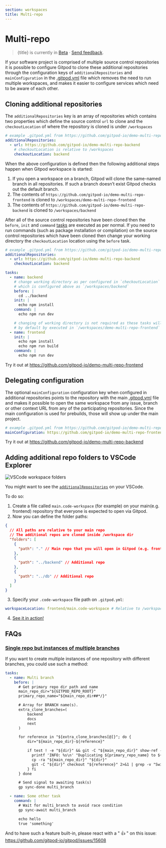 ```yaml
---
section: workspaces
title: Multi-repo
---
```


<script context="module">
  export const prerender = true;
</script>

# Multi-repo

> {title} is currently in [Beta](/docs/help/public-roadmap/release-cycle) · [Send feedback](https://github.com/gitpod-io/gitpod/issues/8623).

If your software project is comprised of multiple source control repositories it is possible to configure Gitpod to clone these additional repositories through the configuration keys of `additionalRepositories` and `mainConfiguration` in the [.gitpod.yml](/docs/references/gitpod-yml) file which removes the need to run multiple workspaces, and makes it easier to configure services which need to be aware of each other.

## Cloning additional repositories

The `additionalRepositories` key is an array of repositories which contains two properties which define the source control `url` to clone and the `checkoutLocation` of where the repository is cloned is under `/workspaces`

```yaml
# example .gitpod.yml from https://github.com/gitpod-io/demo-multi-repo-frontend
additionalRepositories:
  - url: https://github.com/gitpod-io/demo-multi-repo-backend
    # checkoutLocation is relative to /workspaces
    checkoutLocation: backend
```

When the above configuration is defined then the following additional steps happen when Gitpod workspace is started:

1. If you open a workspace on a branch, Gitpod will clone the same-named branch in all repositories. If such a branch doesn’t exist Gitpod checks out the default branch.
1. The contents of `https://github.com/gitpod-io/demo-multi-repo-frontend` is cloned to `/workspaces/demo-multi-repo-frontend`
1. The contents of `https://github.com/gitpod-io/demo-multi-repo-backend` is cloned to `/workspaces/backend`

After all of the source control repositories have been cloned then the `before`, `init` and `command` [tasks](https://www.gitpod.io/docs/configure/workspaces/tasks) are executed as per normal. If you need to run commands (such as package installation or compilation) on the source control repositories which have been cloned then change your working directory the `checkoutLocation` location using the `before` task.

```yaml
# example .gitpod.yml from https://github.com/gitpod-io/demo-multi-repo-frontend
additionalRepositories:
  - url: https://github.com/gitpod-io/demo-multi-repo-backend
    checkoutLocation: backend

tasks:
  - name: backend
    # change working directory as per configured in `checkoutLocation`
    # which is configured above as `/workspaces/backend`
    before: |
      cd ../backend
    init: |
      echo npm install
    command: |
      echo npm run dev

    # changing of working directory is not required as these tasks will
    # by default by executed in `/workspaces/demo-multi-repo-frontend`
  - name: frontend
    init: |
      echo npm install
      echo npm run build
    command: |
      echo npm run dev
```

Try it out at https://github.com/gitpod-io/demo-multi-repo-frontend

## Delegating configuration

The optional `mainConfiguration` configuration key when configured in additional repositories points to the repository with the main [.gitpod.yml](/docs/references/gitpod-yml) file and makes it possible to open the same workspace from any issue, branch or other context URL from any of the participating repositories. Since the main configuration is used for prebuilds, those will show up under the main project.

```yaml
# example .gitpod.yml from https://github.com/gitpod-io/demo-multi-repo-backend
mainConfiguration: https://github.com/gitpod-io/demo-multi-repo-frontend
```

Try it out at https://github.com/gitpod-io/demo-multi-repo-backend

## Adding additional repo folders to VSCode Explorer

![VSCode workspace folders](.../../../static/images/docs/vscode-workspace-folders.png)

You might want to see the [`additionalRepositories`](#cloning-additional-repositories) on your VSCode.

To do so:

1. Create a file called `main.code-workspace` (for example) on your main(e.g. frontend) repository that everyone is expected to open via Gitpod.
2. Now you can define the folder paths:

```json
{
  // All paths are relative to your main repo
  // The additional repos are cloned inside /workspace dir
  "folders": [
    {
      "path": "." // Main repo that you will open in Gitpod (e.g. frontend)
    },
    {
      "path": "../backend" // Additional repo
    },
    {
      "path": "../db" // Additional repo
    }
  ]
}
```

3. Specify your `.code-workspace` file path on `.gitpod.yml`:

```yaml
workspaceLocation: frontend/main.code-workspace # Relative to /workspace dir
```

4. [See it in action!](/docs//docs/configure/workspaces#see-it-in-action)

## FAQs

### [Single repo but instances of multiple branches](https://discord.com/channels/816244985187008514/1063202039955476540)

<!-- DISCORD_BOT_FAQ - DO NOT REMOVE -->

If you want to create multiple instances of one repository with different branches, you could use such a method:

```yaml
tasks:
  - name: Multi branch
    before: |
      # Get primary repo dir path and name
      main_repo_dir="${GITPOD_REPO_ROOT}"
      primary_repo_name="${main_repo_dir##*/}"

      # Array for BRANCH name(s).
      extra_clone_branches=(
          backend
          docs
          next
      )

      for reference in "${extra_clone_branches[@]}"; do {
          dir="${main_repo_dir}-${reference}"

          if test ! -e "${dir}" && git -C "${main_repo_dir}" show-ref --quiet "refs/heads/${reference}"; then {
            printf 'INFO: %s\n' "Duplicating ${primary_repo_name} to ${dir} with ${reference} branch"
            cp -ra "${main_repo_dir}" "${dir}"
            git -C "${dir}" checkout "${reference}" 2>&1 | grep -v "Switched to branch '${reference}'"
          } fi
      } done

      # Send signal to awaiting task(s)
      gp sync-done multi_branch

  - name: Some other task
    command: |
      # Wait for multi_branch to avoid race condition
      gp sync-await multi_branch

      echo hello
      true 'something'
```

And to have such a feature built-in, please react with a " 👍 " on this issue: https://github.com/gitpod-io/gitpod/issues/15608
